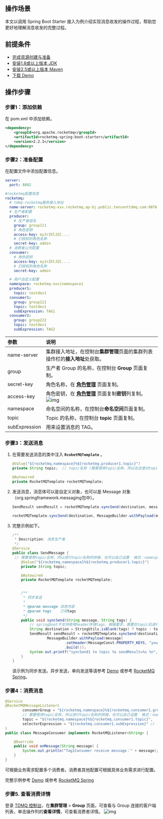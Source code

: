 ## 操作场景

本文以调用 Spring Boot Starter 接入为例介绍实现消息收发的操作过程，帮助您更好地理解消息收发的完整过程。

## 前提条件

- [完成资源创建与准备](https://cloud.tencent.com/document/product/1495/61829)
- [安装1.8或以上版本 JDK](https://www.oracle.com/java/technologies/javase-downloads.html)
- [安装2.5或以上版本 Maven](http://maven.apache.org/download.cgi#)
- [下载 Demo](https://tdmq-1300957330.cos.ap-guangzhou.myqcloud.com/TDMQ-demo/tdmq-rocketmq-demo/tdmq-rocketmq-springboot-demo.zip)

## 操作步骤

### 步骤1：添加依赖

在 pom.xml 中添加依赖。

```xml
<dependency>
    <groupId>org.apache.rocketmq</groupId>
    <artifactId>rocketmq-spring-boot-starter</artifactId>
    <version>2.2.1</version>
</dependency>
```

### 步骤2：准备配置

在配置文件中添加配置信息。

```yaml
server:
  port: 8082

#rocketmq配置信息
rocketmq:
  # tdmq-rocketmq服务接入地址
  name-server: rocketmq-xxx.rocketmq.ap-bj.public.tencenttdmq.com:9876
  # 生产者配置
  producer:
    # 生产者组名
    group: group111
    # 角色密钥
    access-key: eyJrZXlJZC....
    # 已授权的角色名称
    secret-key: admin
  # 消费者公共配置
  consumer:
    # 角色密钥
    access-key: eyJrZXlJZC....
    # 已授权的角色名称
    secret-key: admin

  # 用户自定义配置
  namespace: rocketmq-xxx|namespace1
  producer1:
    topic: testdev1
  consumer1:
    group: group111
    topic: testdev1
    subExpression: TAG1
  consumer2:
    group: group222
    topic: testdev1
    subExpression: TAG2
```

| 参数          | 说明                                                         |
| :------------ | :----------------------------------------------------------- |
| name-server   | 集群接入地址，在控制台**集群管理**页面的集群列表操作栏的**接入地址**处获取。 |
| group         | 生产者 Group 的名称，在控制台 **Group** 页面复制。           |
| secret-key    | 角色名称，在 **[角色管理](https://console.cloud.tencent.com/tdmq/role)** 页面复制。 |
| access-key    | 角色密钥，在 **[角色管理](https://console.cloud.tencent.com/tdmq/role)** 页面复制**密钥**列复制。![img](https://main.qcloudimg.com/raw/52907691231cc11e6e4801298ba90a6c.png) |
| namespace     | 命名空间的名称，在控制台**命名空间**页面复制。               |
| topic         | Topic 的名称，在控制台 **topic** 页面复制。                  |
| subExpression | 用来设置消息的 TAG。                                         |

### 步骤3：发送消息

1. 在需要发送消息的类中注入 **`RcoketMQTemplate`** 。

   ```java
   @Value("${rocketmq.namespace}%${rocketmq.producer1.topic}")
   private String topic;  // topic名称 (需要使用topic全称，所以在这里对topic名称进行拼接，格式：namespace全称%topic名称)
   
   @Autowired
   private RocketMQTemplate rocketMQTemplate;
   ```

2. 发送消息，消息体可以是自定义对象，也可以是 Message 对象（org.springframework.messaging包中）。

   ```java
   SendResult sendResult = rocketMQTemplate.syncSend(destination, message)
   ```

   ```java
   rocketMQTemplate.syncSend(destination, MessageBuilder.withPayload(message).build())
   ```

3. 完整示例如下。

   ```java
   /**
    * Description: 消息生产者
    */
   @Service
   public class SendMessage {
   	// 需要使用topic全称，所以进行topic名称的拼接，也可以自己设置  格式：namespace全称%topic名称
       @Value("${rocketmq.namespace}%${rocketmq.producer1.topic}")
       private String topic;
   
       @Autowired
       private RocketMQTemplate rocketMQTemplate;
   
   
       /**
        * 同步发送
        *
        * @param message 消息内容
        * @param tags    订阅tags
        */
       public void syncSend(String message, String tags) {
           // springboot不支持使用header传递tags，根据要求，需要在topic后进行拼接 formats: `topicName:tags`，不拼接标识无tag
           String destination = StringUtils.isBlank(tags) ? topic : topic + ":" + tags;
           SendResult sendResult = rocketMQTemplate.syncSend(destination,
                   MessageBuilder.withPayload(message)
                           .setHeader(MessageConst.PROPERTY_KEYS, "yourKey")   // 指定业务key
                           .build());
           System.out.printf("syncSend1 to topic %s sendResult=%s %n", topic, sendResult);
       }
   }
   ```

   该示例为同步发送。异步发送，单向发送等请参考 [Demo](https://tdmq-1300957330.cos.ap-guangzhou.myqcloud.com/TDMQ-demo/tdmq-rocketmq-demo/tdmq-rocketmq-springboot-demo.zip) 或参考 [RocketMQ Spring](https://github.com/apache/rocketmq-spring)。

### 步骤4：消费消息 

```java
@Service
@RocketMQMessageListener(
        consumerGroup = "${rocketmq.namespace}%${rocketmq.consumer1.group}",  // 消费组，格式：namespace全称%group名称
    	// 需要使用topic全称，所以进行topic名称的拼接，也可以自己设置  格式：namespace全称%topic名称
        topic = "${rocketmq.namespace}%${rocketmq.consumer1.topic}",
        selectorExpression = "${rocketmq.consumer1.subExpression}" // 订阅表达式, 不配置表示订阅所有消息
)
public class MessageConsumer implements RocketMQListener<String> {

    @Override
    public void onMessage(String message) {
        System.out.println("Tag1Consumer receive message：" + message);
    }
}
```

可根据业务需求配置多个消费者。消费者其他配置可根据具体业务需求进行配置。

完整示例参考 [Demo](https://tdmq-1300957330.cos.ap-guangzhou.myqcloud.com/TDMQ-demo/tdmq-rocketmq-demo/tdmq-rocketmq-springboot-demo.zip) 或参考 [RocketMQ Spring](https://github.com/apache/rocketmq-spring)

### 步骤5. 查看消费详情

登录 [TDMQ 控制台](https://console.cloud.tencent.com/tdmq)，在**集群管理** > **Group** 页面，可查看与 Group 连接的客户端列表，单击操作列的**查看详情**，可查看消费者详情。
![img](https://main.qcloudimg.com/raw/7187da67219534d767206553e2a383ab.png)

